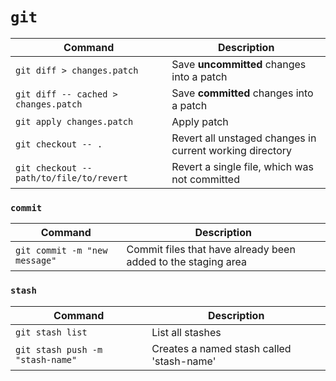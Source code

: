 # `git`

| Command | Description |
| ------- | ----------- |
| `git diff > changes.patch`           | Save **uncommitted** changes into a patch |
| `git diff -- cached > changes.patch` | Save **committed** changes into a patch   |
| `git apply changes.patch` | Apply patch |
| `git checkout -- .`                  | Revert all unstaged changes in current working directory |
| `git checkout -- path/to/file/to/revert` | Revert a single file, which was not committed |

### `commit`
| Command | Description |
| ------- | ----------- |
| `git commit -m "new message"`           | Commit files that have already been added to the staging area |

### `stash`
| Command | Description |
| ------- | ----------- |
| `git stash list`                           | List all stashes |
| `git stash push -m "stash-name"`           | Creates a named stash called 'stash-name' |

